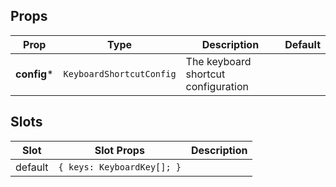 <!-- This file is automatically generated, do not edit manually. -->

## Props

| Prop | Type | Description | Default |
| ---- | ---- | ----------- | ------- |
| **config*** | `KeyboardShortcutConfig` | The keyboard shortcut configuration |  |


## Slots

| Slot | Slot Props | Description |
| --------- | ---- | ----------- |
| default | `{ keys: KeyboardKey[]; }` |  |

